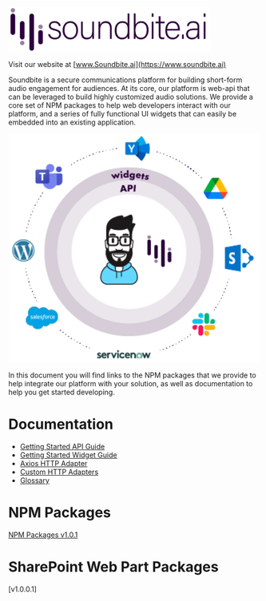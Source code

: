 ![Soundbite Logo](docs/images/logo-long.png)

Visit our website at [www.Soundbite.ai](https://www.soundbite.ai)

Soundbite is a secure communications platform for building short-form audio engagement for 
audiences. At its core, our platform is web-api that can be leveraged to build highly customized
audio solutions. We provide a core set of NPM packages to help web developers interact with our
platform, and a series of fully functional UI widgets that can easily be embedded into an existing
application.

![Tech Layers](docs/images/tech-layers.png)

In this document you will find links to the NPM packages that we provide to help integrate our 
platform with your solution, as well as documentation to help you get started developing.

# Documentation

- [Getting Started API Guide](docs/getting-started-api.md)
- [Getting Started Widget Guide](docs/getting-started-widgets.md)
- [Axios HTTP Adapter](docs/http-adapter-axios)
- [Custom HTTP Adapters](docs/http-adapter-custom)
- [Glossary](docs/glossary.md)

# NPM Packages

[NPM Packages v1.0.1](releases/npm/v1.0.1/notes.md)

# SharePoint Web Part Packages

[v1.0.0.1]

